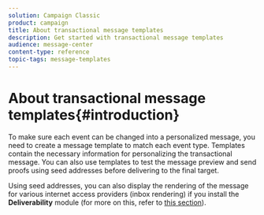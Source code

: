 ```yaml
---
solution: Campaign Classic
product: campaign
title: About transactional message templates
description: Get started with transactional message templates
audience: message-center
content-type: reference
topic-tags: message-templates
---
```


# About transactional message templates{#introduction}

To make sure each event can be changed into a personalized message, you need to create a message template to match each event type. Templates contain the necessary information for personalizing the transactional message. You can also use templates to test the message preview and send proofs using seed addresses before delivering to the final target.

Using seed addresses, you can also display the rendering of the message for various internet access providers (inbox rendering) if you install the **Deliverability** module (for more on this, refer to [this section](../../delivery/using/about-deliverability.md)). 

